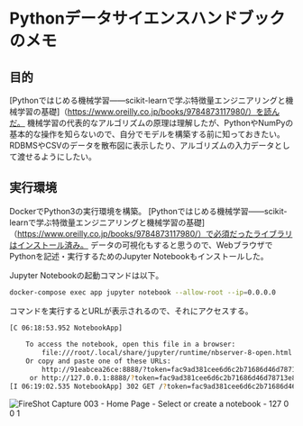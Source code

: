 # Pythonデータサイエンスハンドブックのメモ

## 目的

[Pythonではじめる機械学習――scikit-learnで学ぶ特徴量エンジニアリングと機械学習の基礎]（https://www.oreilly.co.jp/books/9784873117980/）を読んだ。
機械学習の代表的なアルゴリズムの原理は理解したが、PythonやNumPyの基本的な操作を知らないので、自分でモデルを構築する前に知っておきたい。
RDBMSやCSVのデータを散布図に表示したり、アルゴリズムの入力データとして渡せるようにしたい。

## 実行環境

DockerでPython3の実行環境を構築。
[Pythonではじめる機械学習――scikit-learnで学ぶ特徴量エンジニアリングと機械学習の基礎]（https://www.oreilly.co.jp/books/9784873117980/）で必須だったライブラリはインストール済み。
データの可視化もすると思うので、WebブラウザでPythonを記述・実行するためのJupyter Notebookもインストールした。

Jupyter Notebookの起動コマンドは以下。

```bash
docker-compose exec app jupyter notebook --allow-root --ip=0.0.0.0
```

コマンドを実行するとURLが表示されるので、それにアクセスする。

```bash
[C 06:18:53.952 NotebookApp] 
    
    To access the notebook, open this file in a browser:
        file:///root/.local/share/jupyter/runtime/nbserver-8-open.html
    Or copy and paste one of these URLs:
        http://91eabcea26ce:8888/?token=fac9ad381cee6d6c2b71686d46d78713e84ac224a1069249
     or http://127.0.0.1:8888/?token=fac9ad381cee6d6c2b71686d46d78713e84ac224a1069249
[I 06:19:02.535 NotebookApp] 302 GET /?token=fac9ad381cee6d6c2b71686d46d78713e84ac224a1069249 (172.19.0.1) 1.380000ms
```

![FireShot Capture 003 - Home Page - Select or create a notebook - 127 0 0 1](https://user-images.githubusercontent.com/49770211/165177366-5a844b95-ac60-4609-b51f-147ac4056239.png)
